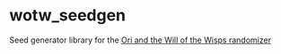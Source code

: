 # wotw_seedgen

Seed generator library for the [Ori and the Will of the Wisps randomizer](https://wotw.orirando.com/)
